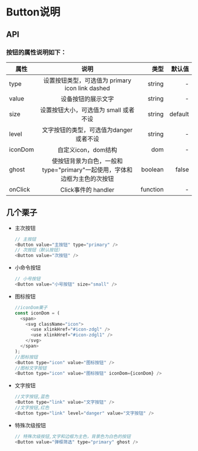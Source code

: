 # Button说明
## API
### 按钮的属性说明如下：
| 属性        | 说明           | 类型  | 默认值  |
| ------------- |:-------------:| -----:| -----:|
| type      | 设置按钮类型，可选值为 primary icon link dashed  | string | - |
| value      | 设备按钮的展示文字      |   string | - |
| size | 设置按钮大小，可选值为 small 或者不设      |    string | default |
| level | 文字按钮的类型，可选值为danger或者不设      |    string | - |
| iconDom | 自定义icon，dom结构      |    dom | - |
| ghost | 使按钮背景为白色，一般和type="primary"一起使用，字体和边框为主色的次按钮 |  boolean  | false |
| onClick | Click事件的 handler      |    function | - |

## 几个栗子
* 主次按钮
    ```javascript
    // 主按钮
    <Button value="主按钮" type="primary" />
    // 次按钮（默认按钮）
    <Button value="次按钮" />
    ```

* 小命令按钮
    ```javascript
    // 小号按钮
    <Button value="小号按钮" size="small" />
    ```
* 图标按钮
    ```javascript
    //iconDom栗子
    const iconDom = (
      <span>
        <svg className="icon">
          <use xlinkHref="#icon-zdgl" />
          <use xlinkHref="#icon-zdgl1" />
        </svg>
      </span>
    );
    //图标按钮
    <Button type="icon" value="图标按钮" />
    //图标文字按钮
    <Button type="icon" value="图标按钮" iconDom={iconDom} />    
    ```
* 文字按钮
    ```javascript
    //文字按钮,蓝色
    <Button type="link" value="文字按钮" />
    //文字按钮,红色    
    <Button type="link" level="danger" value="文字按钮" />    
    ```
* 特殊次级按钮
    ```javascript
    // 特殊次级按钮,文字和边框为主色，背景色为白色的按钮
    <Button value="弹框筛选" type="primary" ghost />
    ```